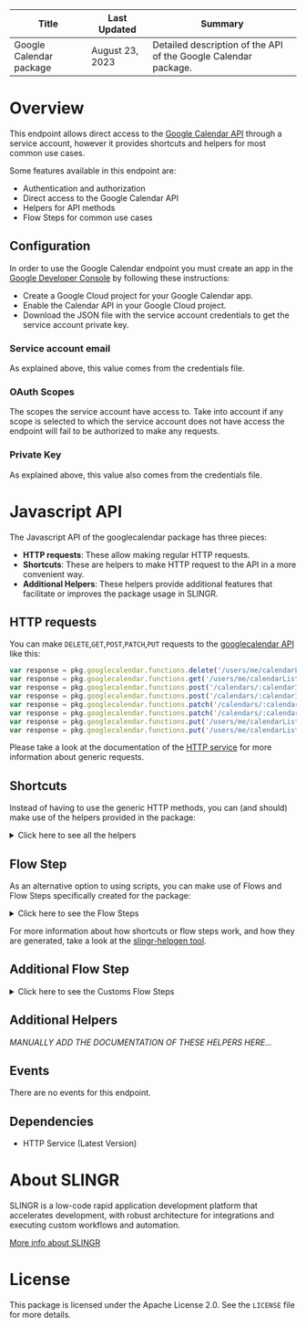 <table>
    <thead>
    <tr>
        <th>Title</th>
        <th>Last Updated</th>
        <th>Summary</th>
    </tr>
    </thead>
    <tbody>
    <tr>
        <td>Google Calendar package</td>
        <td>August 23, 2023</td>
        <td>Detailed description of the API of the Google Calendar package.</td>
    </tr>
    </tbody>
</table>

# Overview

This endpoint allows direct access to the [Google Calendar API](https://developers.google.com/calendar/api/v3/reference/) through a service account, however it provides shortcuts and helpers for most common use cases.

Some features available in this endpoint are:

- Authentication and authorization
- Direct access to the Google Calendar API
- Helpers for API methods
- Flow Steps for common use cases

## Configuration

In order to use the Google Calendar endpoint you must create an app in the [Google Developer Console](https://console.developers.google.com)
by following these instructions:

- Create a Google Cloud project for your Google Calendar app.
- Enable the Calendar API in your Google Cloud project.
- Download the JSON file with the service account credentials to get the service account private key.

### Service account email

As explained above, this value comes from the credentials file.

### OAuth Scopes

The scopes the service account have access to. Take into account if any scope is selected to which the service account does not have access the endpoint will fail to be authorized to make any requests.

### Private Key

As explained above, this value also comes from the credentials file.

# Javascript API

The Javascript API of the googlecalendar package has three pieces:

- **HTTP requests**: These allow making regular HTTP requests.
- **Shortcuts**: These are helpers to make HTTP request to the API in a more convenient way.
- **Additional Helpers**: These helpers provide additional features that facilitate or improves the package usage in SLINGR.

## HTTP requests
You can make `DELETE`,`GET`,`POST`,`PATCH`,`PUT` requests to the [googlecalendar API](https://developers.google.com/calendar/api/v3/reference) like this:
```javascript
var response = pkg.googlecalendar.functions.delete('/users/me/calendarList/:calendarId')
var response = pkg.googlecalendar.functions.get('/users/me/calendarList')
var response = pkg.googlecalendar.functions.post('/calendars/:calendarId/events/quickAdd', body)
var response = pkg.googlecalendar.functions.post('/calendars/:calendarId/events/quickAdd')
var response = pkg.googlecalendar.functions.patch('/calendars/:calendarId/acl/:ruleId', body)
var response = pkg.googlecalendar.functions.patch('/calendars/:calendarId/acl/:ruleId')
var response = pkg.googlecalendar.functions.put('/users/me/calendarList/:calendarId', body)
var response = pkg.googlecalendar.functions.put('/users/me/calendarList/:calendarId')
```

Please take a look at the documentation of the [HTTP service](https://github.com/slingr-stack/http-service)
for more information about generic requests.

## Shortcuts

Instead of having to use the generic HTTP methods, you can (and should) make use of the helpers provided in the package:
<details>
    <summary>Click here to see all the helpers</summary>

<br>

* API URL: '/calendars'
* HTTP Method: 'POST'
* More info: https://developers.google.com/calendar/api/v3/reference
```javascript
pkg.googlecalendar.functions.calendars.post(body)
```
---
* API URL: '/calendars/:calendarId'
* HTTP Method: 'GET'
* More info: https://developers.google.com/calendar/api/v3/reference
```javascript
pkg.googlecalendar.functions.calendars.get(calendarId)
```
---
* API URL: '/calendars/:calendarId'
* HTTP Method: 'POST'
* More info: https://developers.google.com/calendar/api/v3/reference
```javascript
pkg.googlecalendar.functions.calendars.post(body)
```
---
* API URL: '/calendars/:calendarId'
* HTTP Method: 'PATCH'
* More info: https://developers.google.com/calendar/api/v3/reference
```javascript
pkg.googlecalendar.functions.calendars.patch(calendarId, body)
```
---
* API URL: '/calendars/:calendarId'
* HTTP Method: 'PUT'
* More info: https://developers.google.com/calendar/api/v3/reference
```javascript
pkg.googlecalendar.functions.calendars.put(calendarId, body)
```
---
* API URL: '/calendars/:calendarId/acl'
* HTTP Method: 'GET'
* More info: https://developers.google.com/calendar/api/v3/reference
```javascript
pkg.googlecalendar.functions.calendars.acl.get(calendarId)
```
---
* API URL: '/calendars/:calendarId/acl'
* HTTP Method: 'POST'
* More info: https://developers.google.com/calendar/api/v3/reference
```javascript
pkg.googlecalendar.functions.calendars.acl.post(calendarId, body)
```
---
* API URL: '/calendars/:calendarId/clear'
* HTTP Method: 'POST'
* More info: https://developers.google.com/calendar/api/v3/reference
```javascript
pkg.googlecalendar.functions.calendars.clear.post(calendarId, body)
```
---
* API URL: '/calendars/:calendarId/events'
* HTTP Method: 'GET'
* More info: https://developers.google.com/calendar/api/v3/reference
```javascript
pkg.googlecalendar.functions.calendars.events.get(calendarId)
```
---
* API URL: '/calendars/:calendarId/events'
* HTTP Method: 'POST'
* More info: https://developers.google.com/calendar/api/v3/reference
```javascript
pkg.googlecalendar.functions.calendars.events.post(calendarId, body)
```
---
* API URL: '/calendars/:calendarId/acl/:ruleId'
* HTTP Method: 'DELETE'
* More info: https://developers.google.com/calendar/api/v3/reference
```javascript
pkg.googlecalendar.functions.calendars.acl.delete(calendarId, ruleId)
```
---
* API URL: '/calendars/:calendarId/acl/:ruleId'
* HTTP Method: 'GET'
* More info: https://developers.google.com/calendar/api/v3/reference
```javascript
pkg.googlecalendar.functions.calendars.acl.get(calendarId, ruleId)
```
---
* API URL: '/calendars/:calendarId/acl/:ruleId'
* HTTP Method: 'PATCH'
* More info: https://developers.google.com/calendar/api/v3/reference
```javascript
pkg.googlecalendar.functions.calendars.acl.patch(calendarId, ruleId, body)
```
---
* API URL: '/calendars/:calendarId/acl/:ruleId'
* HTTP Method: 'PUT'
* More info: https://developers.google.com/calendar/api/v3/reference
```javascript
pkg.googlecalendar.functions.calendars.acl.put(calendarId, ruleId, body)
```
---
* API URL: '/calendars/:calendarId/acl/watch'
* HTTP Method: 'POST'
* More info: https://developers.google.com/calendar/api/v3/reference
```javascript
pkg.googlecalendar.functions.calendars.acl.watch.post(calendarId, body)
```
---
* API URL: '/calendars/:calendarId/events/:eventId'
* HTTP Method: 'DELETE'
* More info: https://developers.google.com/calendar/api/v3/reference
```javascript
pkg.googlecalendar.functions.calendars.events.delete(calendarId, eventId)
```
---
* API URL: '/calendars/:calendarId/events/:eventId'
* HTTP Method: 'GET'
* More info: https://developers.google.com/calendar/api/v3/reference
```javascript
pkg.googlecalendar.functions.calendars.events.get(calendarId, eventId)
```
---
* API URL: '/calendars/:calendarId/events/:eventId'
* HTTP Method: 'PATCH'
* More info: https://developers.google.com/calendar/api/v3/reference
```javascript
pkg.googlecalendar.functions.calendars.events.patch(calendarId, eventId, body)
```
---
* API URL: '/calendars/:calendarId/events/:eventId'
* HTTP Method: 'PUT'
* More info: https://developers.google.com/calendar/api/v3/reference
```javascript
pkg.googlecalendar.functions.calendars.events.put(calendarId, eventId, body)
```
---
* API URL: '/calendars/:calendarId/events/import'
* HTTP Method: 'POST'
* More info: https://developers.google.com/calendar/api/v3/reference
```javascript
pkg.googlecalendar.functions.calendars.events.import.post(calendarId, body)
```
---
* API URL: '/calendars/:calendarId/events/quickAdd'
* HTTP Method: 'POST'
* More info: https://developers.google.com/calendar/api/v3/reference
```javascript
pkg.googlecalendar.functions.calendars.events.quickAdd.post(calendarId, body)
```
---
* API URL: '/calendars/:calendarId/events/watch'
* HTTP Method: 'POST'
* More info: https://developers.google.com/calendar/api/v3/reference
```javascript
pkg.googlecalendar.functions.calendars.events.watch.post(calendarId, body)
```
---
* API URL: '/calendars/:calendarId/events/:eventId/instances'
* HTTP Method: 'GET'
* More info: https://developers.google.com/calendar/api/v3/reference
```javascript
pkg.googlecalendar.functions.calendars.events.instances.get(calendarId, eventId)
```
---
* API URL: '/calendars/:calendarId/events/:eventId/move'
* HTTP Method: 'POST'
* More info: https://developers.google.com/calendar/api/v3/reference
```javascript
pkg.googlecalendar.functions.calendars.events.move.post(calendarId, eventId, body)
```
---
* API URL: '/channels/stop'
* HTTP Method: 'POST'
* More info: https://developers.google.com/calendar/api/v3/reference
```javascript
pkg.googlecalendar.functions.channels.stop.post(body)
```
---
* API URL: '/colors'
* HTTP Method: 'GET'
* More info: https://developers.google.com/calendar/api/v3/reference
```javascript
pkg.googlecalendar.functions.colors.get()
```
---
* API URL: '/freeBusy'
* HTTP Method: 'POST'
* More info: https://developers.google.com/calendar/api/v3/reference
```javascript
pkg.googlecalendar.functions.freeBusy.post(body)
```
---
* API URL: '/users/me/calendarList'
* HTTP Method: 'GET'
* More info: https://developers.google.com/calendar/api/v3/reference
```javascript
pkg.googlecalendar.functions.users.me.calendarList.get()
```
---
* API URL: '/users/me/calendarList'
* HTTP Method: 'POST'
* More info: https://developers.google.com/calendar/api/v3/reference
```javascript
pkg.googlecalendar.functions.users.me.calendarList.post(body)
```
---
* API URL: '/users/me/settings'
* HTTP Method: 'GET'
* More info: https://developers.google.com/calendar/api/v3/reference
```javascript
pkg.googlecalendar.functions.users.me.settings.get()
```
---
* API URL: '/users/me/calendarList/:calendarId'
* HTTP Method: 'DELETE'
* More info: https://developers.google.com/calendar/api/v3/reference
```javascript
pkg.googlecalendar.functions.users.me.calendarList.delete(calendarId)
```
---
* API URL: '/users/me/calendarList/:calendarId'
* HTTP Method: 'GET'
* More info: https://developers.google.com/calendar/api/v3/reference
```javascript
pkg.googlecalendar.functions.users.me.calendarList.get()
```
---
* API URL: '/users/me/calendarList/:calendarId'
* HTTP Method: 'PATCH'
* More info: https://developers.google.com/calendar/api/v3/reference
```javascript
pkg.googlecalendar.functions.users.me.calendarList.patch(calendarId, body)
```
---
* API URL: '/users/me/calendarList/:calendarId'
* HTTP Method: 'PUT'
* More info: https://developers.google.com/calendar/api/v3/reference
```javascript
pkg.googlecalendar.functions.users.me.calendarList.put(calendarId, body)
```
---
* API URL: '/users/me/calendarList/watch'
* HTTP Method: 'POST'
* More info: https://developers.google.com/calendar/api/v3/reference
```javascript
pkg.googlecalendar.functions.users.me.calendarList.watch.post(body)
```
---
* API URL: '/users/me/settings/:setting'
* HTTP Method: 'GET'
* More info: https://developers.google.com/calendar/api/v3/reference
```javascript
pkg.googlecalendar.functions.users.me.settings.get()
```
---
* API URL: '/users/me/settings/watch'
* HTTP Method: 'POST'
* More info: https://developers.google.com/calendar/api/v3/reference
```javascript
pkg.googlecalendar.functions.users.me.settings.watch.post(body)
```
---

</details>

## Flow Step

As an alternative option to using scripts, you can make use of Flows and Flow Steps specifically created for the package:
<details>
    <summary>Click here to see the Flow Steps</summary>

<br>



### Generic Flow Step

Generic flow step for full use of the entire package and its services.

<h3>Inputs</h3>

<table>
    <thead>
    <tr>
        <th>Label</th>
        <th>Type</th>
        <th>Required</th>
        <th>Default</th>
        <th>Visibility</th>
        <th>Description</th>
    </tr>
    </thead>
    <tbody>
    <tr>
        <td>URL (Method)</td>
        <td>choice</td>
        <td>yes</td>
        <td> - </td>
        <td>Always</td>
        <td>
            This is the http method to be used against the endpoint. <br>
            Possible values are: <br>
            <i><strong>DELETE,GET,POST,PATCH,PUT</strong></i>
        </td>
    </tr>
    <tr>
        <td>URL (Path)</td>
        <td>choice</td>
        <td>yes</td>
        <td> - </td>
        <td>Always</td>
        <td>
            The url to which this endpoint will send the request. This is the exact service to which the http request will be made. <br>
            Possible values are: <br>
            <i><strong>/calendars/{calendarId}/acl/{ruleId}<br>/users/me/calendarList/{calendarId}<br>/calendars/{calendarId}/events/{eventId}<br>/calendars/{calendarId}/acl<br>/calendars/{calendarId}/acl/{ruleId}<br>/users/me/calendarList<br>/users/me/calendarList/{calendarId}<br>/users/me/calendarList/{calendarId}<br>/calendars/{calendarId}<br>/colors<br>/calendars/{calendarId}/events<br>/calendars/{calendarId}/events/{eventId}<br>/calendars/{calendarId}/events/{eventId}/instances<br>/users/me/settings<br>/users/me/settings/{setting}<br>/users/me/settings/{setting}<br>/calendars/{calendarId}/acl<br>/calendars/{calendarId}/acl/watch<br>/users/me/calendarList<br>/users/me/calendarList/watch<br>/calendars/{calendarId}/clear<br>/calendars<br>/calendars/{calendarId}<br>/calendars/{calendarId}<br>/channels/stop<br>/calendars/{calendarId}/events/import<br>/calendars/{calendarId}/events<br>/calendars/{calendarId}/events/{eventId}/move<br>/calendars/{calendarId}/events/quickAdd<br>/calendars/{calendarId}/events/watch<br>/freeBusy<br>/users/me/settings/watch<br>/calendars/{calendarId}/acl/{ruleId}<br>/users/me/calendarList/{calendarId}<br>/calendars/{calendarId}<br>/calendars/{calendarId}/events/{eventId}<br>/calendars/{calendarId}/acl/{ruleId}<br>/users/me/calendarList/{calendarId}<br>/calendars/{calendarId}<br>/calendars/{calendarId}/events/{eventId}<br></strong></i>
        </td>
    </tr>
    <tr>
        <td>Headers</td>
        <td>keyValue</td>
        <td>no</td>
        <td> - </td>
        <td>Always</td>
        <td>
            Used when you want to have a custom http header for the request.
        </td>
    </tr>
    <tr>
        <td>Query Params</td>
        <td>keyValue</td>
        <td>no</td>
        <td> - </td>
        <td>Always</td>
        <td>
            Used when you want to have a custom query params for the http call.
        </td>
    </tr>
    <tr>
        <td>Body</td>
        <td>json</td>
        <td>no</td>
        <td> - </td>
        <td>Always</td>
        <td>
            A payload of data can be sent to the server in the body of the request.
        </td>
    </tr>
    <tr>
        <td>Override Settings</td>
        <td>boolean</td>
        <td>no</td>
        <td> false </td>
        <td>Always</td>
        <td></td>
    </tr>
    <tr>
        <td>Follow Redirect</td>
        <td>boolean</td>
        <td>no</td>
        <td> false </td>
        <td> overrideSettings </td>
        <td>Indicates that the resource has to be downloaded into a file instead of returning it in the response.</td>
    </tr>
    <tr>
        <td>Full response</td>
        <td> boolean </td>
        <td>no</td>
        <td> false </td>
        <td> overrideSettings </td>
        <td>Include extended information about response</td>
    </tr>
    <tr>
        <td>Connection Timeout</td>
        <td> number </td>
        <td>no</td>
        <td> 5000 </td>
        <td> overrideSettings </td>
        <td>Connect a timeout interval, in milliseconds (0 = infinity).</td>
    </tr>
    <tr>
        <td>Read Timeout</td>
        <td> number </td>
        <td>no</td>
        <td> 60000 </td>
        <td> overrideSettings </td>
        <td>Read a timeout interval, in milliseconds (0 = infinity).</td>
    </tr>
    </tbody>
</table>

<h3>Outputs</h3>

<table>
    <thead>
    <tr>
        <th>Name</th>
        <th>Type</th>
        <th>Description</th>
    </tr>
    </thead>
    <tbody>
    <tr>
        <td>response</td>
        <td>object</td>
        <td>
            Object resulting from the response to the endpoint call.
        </td>
    </tr>
    </tbody>
</table>


</details>

For more information about how shortcuts or flow steps work, and how they are generated, take a look at the [slingr-helpgen tool](https://github.com/slingr-stack/slingr-helpgen).

## Additional Flow Step


<details>
    <summary>Click here to see the Customs Flow Steps</summary>

<br>



### Calendar Manager

This flow step will send a request to handle calendars.

<h3>Inputs</h3>

<table>
    <thead>
    <tr>
        <th>Label</th>
        <th>Type</th>
        <th>Required</th>
        <th>Default</th>
        <th>Visibility</th>
        <th>Description</th>
    </tr>
    </thead>
    <tbody>
    <tr>
        <td>Actions</td>
        <td>choice</td>
        <td>yes</td>
        <td> - </td>
        <td>Always</td>
        <td>
            This is for the http method to be used against the endpoint. <br>
            Possible values are: <br>
            <i><strong>
                Find One Calendar (GET /calendars/{idCalendar})
                Find All Calendars (GET /calendars)
                Create Calendar (POST /calendars)
                Update Calendar (PUT /calendars/{idCalendar})
                Delete Calendar (DELETE /calendars/{idCalendar})
            </strong></i>
        </td>
    </tr>
    <tr>
        <td>Path Params</td>
        <td>keyValue</td>
        <td>no</td>
        <td> - </td>
        <td>Always</td>
        <td>
            Used when you want to have a custom query params for the call (idCalendar).
        </td>
    </tr>
    <tr>
        <td>Body</td>
        <td>json</td>
        <td>no</td>
        <td> - </td>
        <td>Always</td>
        <td>
            A payload of data can be sent to the server in the body of the request.
        </td>
    </tr>
    <tr>
        <td>Full response</td>
        <td> boolean </td>
        <td>no</td>
        <td> false </td>
        <td> overrideSettings </td>
        <td>Include extended information about response</td>
    </tr>
    </tbody>
</table>

<h3>Outputs</h3>

<table>
    <thead>
    <tr>
        <th>Name</th>
        <th>Type</th>
        <th>Description</th>
    </tr>
    </thead>
    <tbody>
    <tr>
        <td>response</td>
        <td>object</td>
        <td>
            Object resulting from the response to the endpoint call.
        </td>
    </tr>
    </tbody>
</table>

For more information about how shortcuts or flow steps works, and how they are generated, take a look at the [slingr-helpgen tool](https://github.com/slingr-stack/slingr-helpgen).


### Events Manager

This flow step will send a request to handle events.

<h3>Inputs</h3>

<table>
    <thead>
    <tr>
        <th>Label</th>
        <th>Type</th>
        <th>Required</th>
        <th>Default</th>
        <th>Visibility</th>
        <th>Description</th>
    </tr>
    </thead>
    <tbody>
    <tr>
        <td>Actions</td>
        <td>choice</td>
        <td>yes</td>
        <td> - </td>
        <td>Always</td>
        <td>
            This is for the http method to be used against the endpoint. <br>
            Possible values are: <br>
            <i><strong>
                Find One Event (GET /calendars/{idCalendar}/events/{idEvent})
                Find All Events (GET /calendars/{idCalendar}/events)
                Create Event (POST /calendars/{idCalendar}/events)
                Update Event (PUT /calendars/{idCalendar}/events/{idEvent}) 
                Delete Event (DELETE /calendars/{idCalendar}/events/{idEvent})
            </strong></i>
        </td>
    </tr>
    <tr>
        <td>Path Params</td>
        <td>keyValue</td>
        <td>no</td>
        <td> - </td>
        <td>Always</td>
        <td>
            Used when you want to have a custom query params for the call (idCalendar and idEvent).
        </td>
    </tr>
    <tr>
        <td>Body</td>
        <td>json</td>
        <td>no</td>
        <td> - </td>
        <td>Always</td>
        <td>
            A payload of data can be sent to the server in the body of the request.
        </td>
    </tr>
    <tr>
        <td>Full response</td>
        <td> boolean </td>
        <td>no</td>
        <td> false </td>
        <td> overrideSettings </td>
        <td>Include extended information about response</td>
    </tr>
    </tbody>
</table>

<h3>Outputs</h3>

<table>
    <thead>
    <tr>
        <th>Name</th>
        <th>Type</th>
        <th>Description</th>
    </tr>
    </thead>
    <tbody>
    <tr>
        <td>response</td>
        <td>object</td>
        <td>
            Object resulting from the response to the endpoint call.
        </td>
    </tr>
    </tbody>
</table>

For more information about how shortcuts or flow steps works, and how they are generated, take a look at the [slingr-helpgen tool](https://github.com/slingr-stack/slingr-helpgen).



</details>

## Additional Helpers
*MANUALLY ADD THE DOCUMENTATION OF THESE HELPERS HERE...*

## Events

There are no events for this endpoint.

## Dependencies
* HTTP Service (Latest Version)

# About SLINGR

SLINGR is a low-code rapid application development platform that accelerates development, with robust architecture for integrations and executing custom workflows and automation.

[More info about SLINGR](https://slingr.io)

# License

This package is licensed under the Apache License 2.0. See the `LICENSE` file for more details.
